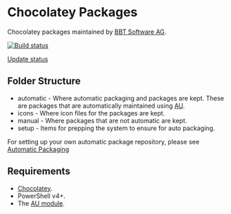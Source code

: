 # Chocolatey Packages

Chocolatey packages maintained by [BBT Software AG](http://www.bbtsoftware.ch).

[![Build status](https://ci.appveyor.com/api/projects/status/a31t23xs5lycw79h/branch/master?svg=true)](https://ci.appveyor.com/project/BBTSoftwareAG/chocolatey-packages/branch/master)

[Update status](https://gist.github.com/bbt-bot/b601bc1e0835054f4df23310100983ee)

## Folder Structure

* automatic - Where automatic packaging and packages are kept. These are packages that are automatically maintained using [AU](https://chocolatey.org/packages/au).
* icons - Where icon files for the packages are kept.
* manual - Where packages that are not automatic are kept.
* setup - Items for prepping the system to ensure for auto packaging.

For setting up your own automatic package repository, please see [Automatic Packaging](https://chocolatey.org/docs/automatic-packages)

## Requirements

* [Chocolatey](https://chocolatey.org).
* PowerShell v4+.
* The [AU module](https://chocolatey.org/packages/au).
